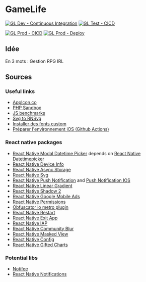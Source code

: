 # GameLife

[![GL Dev - Continuous Integration](https://github.com/OxyFoo/GameLife/actions/workflows/dev-ci.yml/badge.svg?branch=dev)](https://github.com/OxyFoo/GameLife/actions/workflows/dev-ci.yml)
[![GL Test - CICD](https://github.com/OxyFoo/GameLife/actions/workflows/test-cicd.yml/badge.svg?branch=dev)](https://github.com/OxyFoo/GameLife/actions/workflows/test-cicd.yml)

[![GL Prod - CICD](https://github.com/OxyFoo/GameLife/actions/workflows/prod-delivery.yml/badge.svg?branch=test)](https://github.com/OxyFoo/GameLife/actions/workflows/prod-delivery.yml)
[![GL Prod - Deploy](https://github.com/OxyFoo/GameLife/actions/workflows/prod-deploy.yml/badge.svg?branch=test)](https://github.com/OxyFoo/GameLife/actions/workflows/prod-deploy.yml)

## Idée
En 3 mots : Gestion RPG IRL

## Sources
### Useful links
* [AppIcon.co](https://appicon.co/)
* [PHP Sandbox](https://sandbox.onlinephpfunctions.com/)
* [JS benchmarks](https://jsben.ch/WqlIl)
* [Svg to RNSvg](https://react-svgr.com/playground/?native=true&svgo=false)
* [Installer des fonts custom](https://www.bigbinary.com/learn-react-native/adding-custom-fonts)
* [Préparer l'environnement iOS (Github Actions)](https://docs.github.com/en/actions/deployment/deploying-xcode-applications/installing-an-apple-certificate-on-macos-runners-for-xcode-development)

### React native packages
* [React Native Modal Datetime Picker](https://github.com/mmazzarolo/react-native-modal-datetime-picker) depends on [React Native Datetimepicker](https://github.com/react-native-community/react-native-datetimepicker)
* [React Native Device Info](https://github.com/react-native-device-info/react-native-device-info)
* [React Native Async Storage](https://github.com/react-native-async-storage/async-storage)
* [React Native Svg](https://github.com/react-native-svg/react-native-svg)
* [React Native Push Notification](https://www.npmjs.com/package/react-native-push-notification) and [Push Notification IOS](https://github.com/react-native-push-notification/ios)
* [React Native Linear Gradient](https://github.com/react-native-linear-gradient/react-native-linear-gradient)
* [React Native Shadow 2](https://www.npmjs.com/package/react-native-shadow-2)
* [React Native Google Mobile Ads](https://github.com/invertase/react-native-google-mobile-ads)
* [React Native Permissions](https://www.npmjs.com/package/react-native-permissions)
* [Obfuscator io metro plugin](https://www.npmjs.com/package/obfuscator-io-metro-plugin)
* [React Native Restart](https://www.npmjs.com/package/react-native-restart)
* [React Native Exit App](https://www.npmjs.com/package/react-native-exit-app)
* [React Native IAP](https://github.com/dooboolab-community/react-native-iap)
* [React Native Community Blur](https://www.npmjs.com/package/@react-native-community/blur)
* [React Native Masked View](https://www.npmjs.com/package/@react-native-masked-view/masked-view)
* [React Native Config](https://www.npmjs.com/package/react-native-config)
* [React Native Gifted Charts](https://www.npmjs.com/package/react-native-gifted-charts)

### Potential libs
* [Notifee](https://notifee.app/react-native/docs/installation)
* [React Native Notifications](https://github.com/wix/react-native-notifications)
